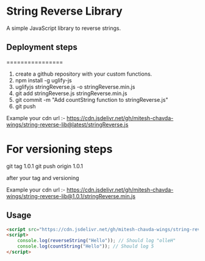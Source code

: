 # String Reverse Library
A simple JavaScript library to reverse strings.
## Deployment steps
================
1) create a github repository with your custom functions.
2) npm install -g uglify-js
3) uglifyjs stringReverse.js -o stringReverse.min.js
4) git add stringReverse.js stringReverse.min.js
5) git commit -m "Add countString function to stringReverse.js"
6) git push

Example your cdn url :- https://cdn.jsdelivr.net/gh/mitesh-chavda-wings/string-reverse-lib@latest/stringReverse.js

For versioning steps
====================
git tag 1.0.1
git push origin 1.0.1

after your tag and versioning

Example your cdn url :- https://cdn.jsdelivr.net/gh/mitesh-chavda-wings/string-reverse-lib@1.0.1/stringReverse.min.js

## Usage
```html
<script src="https://cdn.jsdelivr.net/gh/mitesh-chavda-wings/string-reverse-lib@1.0.1/stringReverse.min.js"></script>
<script>
    console.log(reverseString("Hello")); // Should log "olleH"
    console.log(countString("Hello")); // Should log 5
</script>